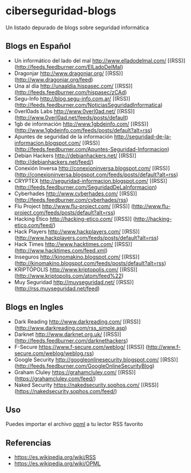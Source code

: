# ciberseguridad-blogs
Un listado depurado de blogs sobre seguridad informática

## Blogs en Español

* Un informático del lado del mal http://www.elladodelmal.com/ [(RSS)] (http://feeds.feedburner.com/ElLadoDelMal)
* Dragonjar http://www.dragonjar.org/ [(RSS)] (http://www.dragonjar.org/feed)
* Una al día http://unaaldia.hispasec.com/ [(RSS)] (http://feeds.feedburner.com/hispasec/zCAd)
* Segu-Info http://blog.segu-info.com.ar/ [(RSS)] (http://feeds.feedburner.com/NoticiasSeguridadInformatica)
* 0verl0ads Labs http://www.0verl0ad.net/ [(RSS)] (http://www.0verl0ad.net/feeds/posts/default)
* 1gb de información http://www.1gbdeinfo.com/ [(RSS)] (http://www.1gbdeinfo.com/feeds/posts/default?alt=rss)
* Apuntes de seguridad de la información http://seguridad-de-la-informacion.blogspot.com/ [(RSS)] (http://feeds.feedburner.com/Apuntes-Seguridad-Informacion)
* Debian Hackers http://debianhackers.net/ [(RSS)] (http://debianhackers.net/feed/)
* Conexión Inversa http://conexioninversa.blogspot.com/ [(RSS)] (http://conexioninversa.blogspot.com/feeds/posts/default?alt=rss)
* CRYPTEX http://seguridad-informacion.blogspot.com/ [(RSS)] (http://feeds.feedburner.com/SeguridadDeLaInformacion)
* Cyberhades http://www.cyberhades.com/ [(RSS)] (http://feeds.feedburner.com/cyberhades/rss)
* Flu Project http://www.flu-project.com/ [(RSS)] (http://www.flu-project.com/feeds/posts/default?alt=rss)
* Hacking Ético http://hacking-etico.com/ [(RSS)] (http://hacking-etico.com/feed/)
* Hack Players http://www.hackplayers.com/ [(RSS)] (http://www.hackplayers.com/feeds/posts/default?alt=rss)
* Hack Times http://www.hacktimes.com/ [(RSS)] (http://www.hacktimes.com/feed.xml)
* Inseguros http://kinomakino.blogspot.com/ [(RSS)] (http://kinomakino.blogspot.com/feeds/posts/default?alt=rss)
* KRIPTÓPOLIS http://www.kriptopolis.com/ [(RSS)] (http://www.kriptopolis.com/atom/feed%22)
* Muy Seguridad http://muyseguridad.net/ [(RSS)] (http://rss.muyseguridad.net/feed)

## Blogs en Ingles

* Dark Reading http://www.darkreading.com/ [(RSS)] (http://www.darkreading.com/rss_simple.asp)
* Darknet http://www.darknet.org.uk/ [(RSS)] (http://feeds.feedburner.com/darknethackers)
* F-Secure https://www.f-secure.com/weblog/ [(RSS)] (http://www.f-secure.com/weblog/weblog.rss)
* Google Security http://googleonlinesecurity.blogspot.com/ [(RSS)] (http://feeds.feedburner.com/GoogleOnlineSecurityBlog)
* Graham Cluley https://grahamcluley.com/ [(RSS)] (https://grahamcluley.com/feed/)
* Naked Security https://nakedsecurity.sophos.com/ [(RSS)] (https://nakedsecurity.sophos.com/feed/)

## Uso

Puedes importar el archivo [opml]() a tu lector RSS favorito

## Referencias

* https://es.wikipedia.org/wiki/RSS
* https://es.wikipedia.org/wiki/OPML
